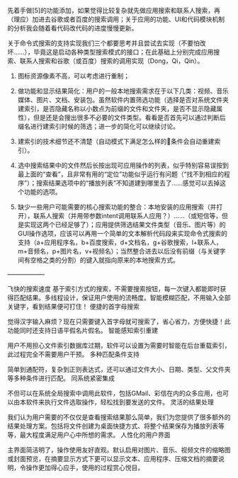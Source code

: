 先着手做[5]的功能添加，如果觉得比较复杂就先做应用搜索和联系人搜索，再（理应）加进去谷歌或者百度的搜索调用；关于应用的功能、UI和代码模块机制的分析我会随着看代码改代码的进度慢慢更新。

关于命令式搜索的支持实现我们三个都要思考并且尝试去实现（不要怕改坏……），毕竟这是启动各种类型搜索模式的接口；在此基础上分别完成应用搜索、联系人搜索和谷歌（或百度）搜索的调用实现（Dong，Qi，Qin）。


1. 图标资源像素不高，可以考虑进行重制；

2. 做功能和显示结果简化：用户的一般本地搜索需求在于以下几类：视频、音乐媒体、图片、文档、安装包。虽然软件内置筛选功能（选择是否对系统文件夹建索引，是否隐藏名称以小数点为前缀的文件和文件夹，是否不显示隐藏属性），但是还是会搜出很多不必要的文件类型。看看是否首先可以通过判断后缀名进行建索引时候的筛选；进一步的简化可以继续讨论。

3. 建索引的技术细节还不清楚（自动模式下满足怎么样的条件会自动重建索引）。

4. 选中搜索结果中的文件然后长按出现可应用操作的列表，似乎特别容易误按到最上面的“查看”，且非常有用的“定位”功能似乎运行有问题（“找不到相应的程序”）；搜索结果选项中的“播放列表”不知道建到哪里去了……感觉可以去掉这个功能的选项。

5. 缺少一些用户可能需要的核心搜索功能的整合：本地安装的应用搜索（并打开），联系人搜索（并用带参数intent调用联系人应用？）……（或短信等，但是实现这两个已经足够了）；应用提供筛选结果文件类型（音乐、图片等）的GUI操作选项，应该可以再用一个简单的文本解析代码段来实现命令式搜索的支持（a+应用程序名，b+百度搜索，d+文档名，g+谷歌搜索，l+联系人，m+音频名，p+图片名，v+视频名）；当然整合进去以后没有前缀（与关键字间有空格之类的分割）的键入就指向原来的本地搜索方式。



——————

飞快的搜索速度
基于索引方式的搜索，不需要搜索按钮，每一次键入都能即时获得匹配结果。多线程设计，保证用户使用的流畅度。智能模糊匹配，不用输入全部关键字，看到结果便可打住！ 
便捷的首字母搜索

觉得汉字输入麻烦？现在只需要键入首字母就可搜索了，省心省力，方便快捷！此功能同时还支持日语平假名片假名。 
智能感知索引重建

用户不用担心文件索引数据库过期，软件可以设置为需要时智能在后台重载索引，此过程完全不需要用户干预。 
多种匹配条件支持

简单到通配符，复杂到正则表达式，还可以通过文件大小、日期、类型、父文件夹等多种条件进行匹配。 
同系统紧密集成

不但可以在系统全局搜索中调用此软件，包括GMail、彩信在内的众多应用，也可以由本软件来执行文件选取操作，轻松找到要发送的文件。 
灵活的结果处理

我们认为用户需要的不仅仅是查看搜索结果那么简单，我们为您提供了很多额外的结果处理方案。包括将文件创建为桌面快捷方式、将整个结果保存为播放列表等等，最大程度满足用户心中所想的需求。 
人性化的用户界面

主界面简洁明了，操作使用友好直观。默认启用对图片、音乐、视频文件的缩略图或封面预览，在摘要显示方式下更可以显示文本、应用程序、压缩文档的摘要说明，令操作更加得心应手，使用的过程赏心悦目。
